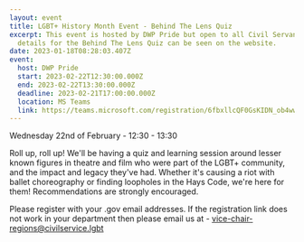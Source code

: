 ```yaml
---
layout: event
title: LGBT+ History Month Event - Behind The Lens Quiz
excerpt: This event is hosted by DWP Pride but open to all Civil Servants, full
  details for the Behind The Lens Quiz can be seen on the website.
date: 2023-01-18T08:28:03.407Z
event:
  host: DWP Pride
  start: 2023-02-22T12:30:00.000Z
  end: 2023-02-22T13:30:00.000Z
  deadline: 2023-02-21T17:00:00.000Z
  location: MS Teams
  link: https://teams.microsoft.com/registration/6fbxllcQF0GsKIDN_ob4ww,r-JSDalAS0695HeqkxFCGA,uHW0JEcvJUq6mEvYcGwiuw,OBPEtcA-Kk6Eo9bIo8q8RQ,owNGaHAfsUm82Ed6OfSNiQ,dUKhoWTmEkeuONqB5UwV8Q?mode=read&tenantId=96f1f6e9-1057-4117-ac28-80cdfe86f8c3
---
```

Wednesday 22nd of February - 12:30 - 13:30

Roll up, roll up! We'll be having a quiz and learning session around lesser known figures in theatre and film who were part of the LGBT+ community, and the impact and legacy they've had. Whether it's causing a riot with ballet choreography or finding loopholes in the Hays Code, we're here for them! Recommendations are strongly encouraged.

Please register with your .gov email addresses. If the registration link does not work in your department then please email us at - [vice-chair-regions@civilservice.lgbt](vice-chair-regions@civilservice.lgbt)